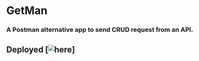 # GetMan
### A Postman alternative app to send CRUD request from an API.
## Deployed [![here]('https://getman.netlify.app/')]
